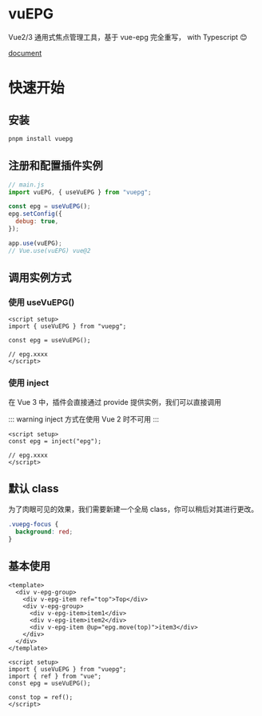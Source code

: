 # vuEPG

Vue2/3 通用式焦点管理工具，基于 vue-epg 完全重写， with Typescript 😊

[document](http://docs.ito.fun/vuepg)

# 快速开始

## 安装

```sh
pnpm install vuepg
```

## 注册和配置插件实例

```javascript
// main.js
import vuEPG, { useVuEPG } from "vuepg";

const epg = useVuEPG();
epg.setConfig({
  debug: true,
});

app.use(vuEPG);
// Vue.use(vuEPG) vue@2
```

## 调用实例方式

### 使用 useVuEPG()

```vue
<script setup>
import { useVuEPG } from "vuepg";

const epg = useVuEPG();

// epg.xxxx
</script>
```

### 使用 inject

在 Vue 3 中，插件会直接通过 provide 提供实例，我们可以直接调用

::: warning
inject 方式在使用 Vue 2 时不可用
:::

```vue
<script setup>
const epg = inject("epg");

// epg.xxxx
</script>
```

## 默认 class

为了肉眼可见的效果，我们需要新建一个全局 class，你可以稍后对其进行更改。

```css
.vuepg-focus {
  background: red;
}
```

## 基本使用

```vue
<template>
  <div v-epg-group>
    <div v-epg-item ref="top">Top</div>
    <div v-epg-group>
      <div v-epg-item>item1</div>
      <div v-epg-item>item2</div>
      <div v-epg-item @up="epg.move(top)">item3</div>
    </div>
  </div>
</template>

<script setup>
import { useVuEPG } from "vuepg";
import { ref } from "vue";
const epg = useVuEPG();

const top = ref();
</script>
```
